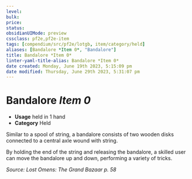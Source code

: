 ```yaml
---
level:
bulk:
price:
status:
obsidianUIMode: preview
cssclass: pf2e,pf2e-item
tags: [compendium/src/pf2e/lotgb, item/category/held]
aliases: [Bandalore *Item 0*, "Bandalore"]
title: Bandalore *Item 0*
linter-yaml-title-alias: Bandalore *Item 0*
date created: Monday, June 19th 2023, 5:15:09 pm
date modified: Thursday, June 29th 2023, 5:31:07 pm
---
```


# Bandalore *Item 0*

- **Usage** held in 1 hand
- **Category** Held

Similar to a spool of string, a bandalore consists of two wooden disks connected to a central axle wound with string.

By holding the end of the string and releasing the bandalore, a skilled user can move the bandalore up and down, performing a variety of tricks.

*Source: Lost Omens: The Grand Bazaar p. 58*
